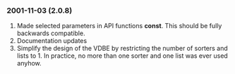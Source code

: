 ### 2001\-11\-03 (2\.0\.8\)

1. Made selected parameters in API functions **const**. This should
 be fully backwards compatible.
2. Documentation updates
3. Simplify the design of the VDBE by restricting the number of sorters
 and lists to 1\.
 In practice, no more than one sorter and one list was ever used anyhow.




